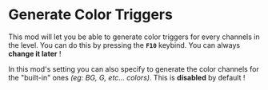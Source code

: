 # Generate Color Triggers

This mod will let you be able to generate color triggers for every channels in the level. You can do this by pressing the <cb>**`F10`**</cb> keybind.
You can always **change it later** !

In this <cb>mod's setting</cb> you can also specify to generate the color channels for the "built-in" ones *(eg: BG, G, etc... colors)*.
This is <cr>**disabled**</cr> by default !
